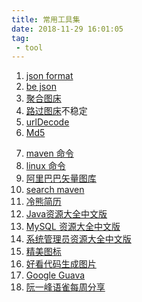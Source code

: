 ```yaml
---
title: 常用工具集
date: 2018-11-29 16:01:05
tag:
 - tool
---
```

1. [json format](https://jsonformatter.curiousconcept.com/)
2. [be json](https://www.bejson.com/)
3. [聚合图床](https://www.superbed.cn/)
4. [路过图床](https://imgchr.com/)不稳定
5. [urlDecode](http://tool.chinaz.com/Tools/urlencode.aspx)
6. [Md5](https://www.cmd5.com/)
<!-- more -->
7. [maven 命令](/blog/maven.html)
8. [linux 命令](/blog/linux.html)
9. [阿里巴巴矢量图库](http://www.iconfont.cn/)
10. [search maven](https://search.maven.org/)
11. [冷熊简历](http://cv.ftqq.com/#)
12. [Java资源大全中文版](https://github.com/jobbole/awesome-java-cn#ancients)
13. [MySQL 资源大全中文版](https://github.com/jobbole/awesome-mysql-cn)
14. [系统管理员资源大全中文版](https://github.com/jobbole/awesome-sysadmin-cn)
15. [精美图标](https://www.easyicon.net/)
16. [好看代码生成图片](https://carbon.now.sh)
17. [Google Guava](https://github.com/google/guava/wiki)
18. [阮一峰语雀每周分享](https://www.yuque.com/ruanyf/share)
